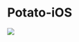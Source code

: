 # Potato-iOS

<img src="https://user-images.githubusercontent.com/98959780/152379310-8d4407bd-0bb5-462e-9e12-345e43c4b1f0.gif">




